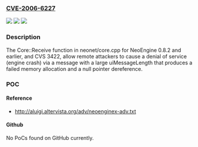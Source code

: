 ### [CVE-2006-6227](https://cve.mitre.org/cgi-bin/cvename.cgi?name=CVE-2006-6227)
![](https://img.shields.io/static/v1?label=Product&message=n%2Fa&color=blue)
![](https://img.shields.io/static/v1?label=Version&message=n%2Fa&color=blue)
![](https://img.shields.io/static/v1?label=Vulnerability&message=n%2Fa&color=brighgreen)

### Description

The Core::Receive function in neonet/core.cpp for NeoEngine 0.8.2 and earlier, and CVS 3422, allow remote attackers to cause a denial of service (engine crash) via a message with a large uiMessageLength that produces a failed memory allocation and a null pointer dereference.

### POC

#### Reference
- http://aluigi.altervista.org/adv/neoenginex-adv.txt

#### Github
No PoCs found on GitHub currently.

